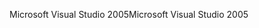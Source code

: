 <span data-ttu-id="cc366-101">Microsoft Visual Studio 2005</span><span class="sxs-lookup"><span data-stu-id="cc366-101">Microsoft Visual Studio 2005</span></span>
